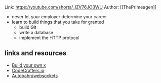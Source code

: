 Link: https://youtube.com/shorts/_lZV76JO3WU
Author: [[ThePrimeagen]]

- never let your employer determine your career
- learn to build things that you take for granted
	- build Git
	- write a database
	- implement the HTTP protocol

## links and resources

- [Build your own x](https://github.com/codecrafters-io/build-your-own-x)
- [CodeCrafters.io](https://codecrafters.io/)
- [Autobahn/websockets](https://github.com/crossbario/autobahn-testsuite)

